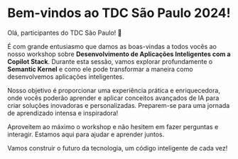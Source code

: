 # Bem-vindos ao TDC São Paulo 2024!

Olá, participantes do TDC São Paulo! 🎉

É com grande entusiasmo que damos as boas-vindas a todos vocês ao nosso workshop sobre **Desenvolvimento de Aplicações Inteligentes com a Copilot Stack**. Durante esta sessão, vamos explorar profundamente o **Semantic Kernel** e como ele pode transformar a maneira como desenvolvemos aplicações inteligentes.

Nosso objetivo é proporcionar uma experiência prática e enriquecedora, onde vocês poderão aprender e aplicar conceitos avançados de IA para criar soluções inovadoras e personalizadas. Preparem-se para uma jornada de aprendizado intensa e inspiradora!

Aproveitem ao máximo o workshop e não hesitem em fazer perguntas e interagir. Estamos aqui para ajudar e aprender juntos.

Vamos construir o futuro da tecnologia, um código inteligente de cada vez!

